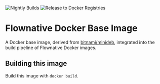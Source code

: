 ![Nightly Builds](https://github.com/flownative/docker-base/workflows/Nightly%20Builds/badge.svg)
![Release to Docker Registries](https://github.com/flownative/docker-base/workflows/Release%20to%20Docker%20Registries/badge.svg)

# Flownative Docker Base Image

A Docker base image, derived from [bitnami/minideb](https://github.com/bitnami/minideb),
integrated into the build pipeline of Flownative Docker images.

## Building this image

Build this image with `docker build`.
